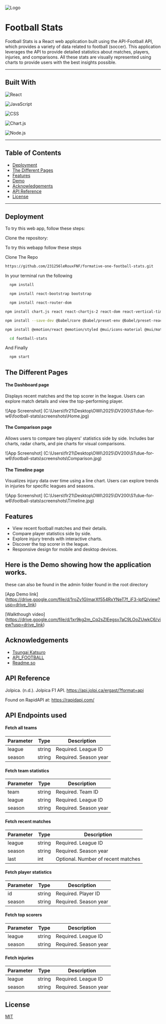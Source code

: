 ![Logo](C:\Users\flr21\Desktop\OWI\2025\DV200\S1\due-for-w6\football-stats\football-stats\src\imgs\Logo.svg)

# Football Stats

Football Stats is a React web application built using the API-Football API, which provides a variety of data related to football (soccer). This application leverages the API to provide detailed statistics about matches, players, injuries, and comparisons. All these stats are visually represented using charts to provide users with the best insights possible.

---

## Built With

![React](https://img.shields.io/badge/-React-61DAFB?style=for-the-badge&logo=react&logoColor=black)

![JavaScript](https://img.shields.io/badge/-JavaScript-F7DF1E?style=for-the-badge&logo=javascript&logoColor=black)

![CSS](https://img.shields.io/badge/-CSS-1572B6?style=for-the-badge&logo=css3&logoColor=white)

![Chart.js](https://img.shields.io/badge/-Chart.js-FF6384?style=for-the-badge&logo=chartdotjs&logoColor=white)

![Node.js](https://img.shields.io/badge/-Node.js-339933?style=for-the-badge&logo=node.js&logoColor=white)

---

## Table of Contents

* [Deployment](#deployment)
* [The Different Pages](#the-different-pages)
* [Features](#features)
* [Demo](#demo)
* [Acknowledgements](#acknowledgements)
* [API Reference](#api-reference)
* [License](#license)

---

## Deployment

To try this web app, follow these steps:

Clone the repository:

To try this webapp follow these steps

Clone The Repo

```bash
https://github.com/231256leRouxFNF/formative-one-football-stats.git
```
In your terminal run the following
```bash
  npm install
```
```bash
  npm install react-bootstrap bootstrap
```
```bash
  npm install react-router-dom
```
```bash
npm install chart.js react react-chartjs-2 react-dom react-vertical-timeline-component
```
```bash
npm install --save-dev @babel/core @babel/preset-env @babel/preset-react
```
```bash
npm install @emotion/react @emotion/styled @mui/icons-material @mui/material axios axios-rate-limit bootstrap chart.js chartjs-plugin-datalabels prop-types react react-bootstrap react-chartjs-2 react-dom react-router-dom react-scripts react-select react-timeline react-vertical-timeline-component recharts web-vitals
```
```bash
  cd football-stats
```
And Finally

```bash
  npm start
```


## The Different Pages

#### The Dashboard page 
Displays recent matches and the top scorer in the league. Users can explore match details and view the top-performing player.

![App Screenshot] (C:\Users\flr21\Desktop\OWI\2025\DV200\S1\due-for-w6\football-stats\screenshots\Home.jpg)

#### The Comparison page 
Allows users to compare two players' statistics side by side. Includes bar charts, radar charts, and pie charts for visual comparisons.

![App Screenshot] (C:\Users\flr21\Desktop\OWI\2025\DV200\S1\due-for-w6\football-stats\screenshots\Comparison.jpg)

#### The Timeline page 
Visualizes injury data over time using a line chart. Users can explore trends in injuries for specific leagues and seasons.

![App Screenshot] (C:\Users\flr21\Desktop\OWI\2025\DV200\S1\due-for-w6\football-stats\screenshots\Timeline.jpg)

## Features

- View recent football matches and their details.
- Compare player statistics side by side.
- Explore injury trends with interactive charts.
- Discover the top scorer in the league.
- Responsive design for mobile and desktop devices.

## Here is the Demo showing how the application works.
these can also be found in the admin folder found in the root directory

[App Demo link] (https://drive.google.com/file/d/1roZv1GlmarXf554RxYNeT7f_iF3-lpfQ/view?usp=drive_link)

[Walkthough video] (https://drive.google.com/file/d/1xr9kg2m_Cq2sZIEegsv7aC9LOoZUwkC6/view?usp=drive_link)

## Acknowledgements

 - [Tsungai Katsuro](https://github.com/TsungaiKats)
 - [API_FOOTBALL](https://rapidapi.com/api-sports/api/api-football)
 - [Readme.so](https://readme.so/editor)

## API Reference
Jolpica. (n.d.). Jolpica F1 API. https://api.jolpi.ca/ergast/?format=api

Found on RapidAPI at: https://rapidapi.com/

## API Endpoints used

#### Fetch all teams
| Parameter | Type   | Description         |
|-----------|--------|---------------------|
| league    | string | Required. League ID |
| season    | string | Required. Season year |

#### Fetch team statistics
| Parameter | Type   | Description         |
|-----------|--------|---------------------|
| team      | string | Required. Team ID   |
| league    | string | Required. League ID |
| season    | string | Required. Season year |

#### Fetch recent matches
| Parameter | Type   | Description             |
|-----------|--------|-------------------------|
| league    | string | Required. League ID     |
| season    | string | Required. Season year   |
| last      | int    | Optional. Number of recent matches |

#### Fetch player statistics
| Parameter | Type   | Description         |
|-----------|--------|---------------------|
| id        | string | Required. Player ID |
| season    | string | Required. Season year |

#### Fetch top scorers
| Parameter | Type   | Description         |
|-----------|--------|---------------------|
| league    | string | Required. League ID |
| season    | string | Required. Season year |

#### Fetch injuries
| Parameter | Type   | Description         |
|-----------|--------|---------------------|
| league    | string | Required. League ID |
| season    | string | Required. Season year |

## License

[MIT](https://choosealicense.com/licenses/mit/)
